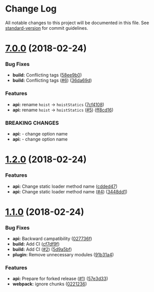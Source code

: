 # Change Log

All notable changes to this project will be documented in this file. See [standard-version](https://github.com/conventional-changelog/standard-version) for commit guidelines.

<a name="7.0.0"></a>
# [7.0.0](https://github.com/adam-26/react-chunk/compare/v1.2.0...v7.0.0) (2018-02-24)


### Bug Fixes

* **build:** Conflicting tags ([58ee9b0](https://github.com/adam-26/react-chunk/commit/58ee9b0))
* **build:** Conflicting tags  ([#6](https://github.com/adam-26/react-chunk/issues/6)) ([36da69d](https://github.com/adam-26/react-chunk/commit/36da69d))


### Features

* **api:** rename `hoist` -> `hoistStatics` ([7cf4108](https://github.com/adam-26/react-chunk/commit/7cf4108))
* **api:** rename `hoist` -> `hoistStatics` ([#5](https://github.com/adam-26/react-chunk/issues/5)) ([ff8cd16](https://github.com/adam-26/react-chunk/commit/ff8cd16))


### BREAKING CHANGES

* **api:** - change option name
* **api:** - change option name



<a name="1.2.0"></a>
# [1.2.0](https://github.com/adam-26/react-chunk/compare/v1.1.0...v1.2.0) (2018-02-24)


### Features

* **api:** Change static loader method name ([cdded47](https://github.com/adam-26/react-chunk/commit/cdded47))
* **api:** Change static loader method name  ([#4](https://github.com/adam-26/react-chunk/issues/4)) ([3448dd1](https://github.com/adam-26/react-chunk/commit/3448dd1))



<a name="1.1.0"></a>
# [1.1.0](https://github.com/adam-26/react-chunk/compare/v5.3.1...v1.1.0) (2018-02-24)


### Bug Fixes

* **api:** Backward campatibility ([027736f](https://github.com/adam-26/react-chunk/commit/027736f))
* **build:** Add CI ([cf7df9f](https://github.com/adam-26/react-chunk/commit/cf7df9f))
* **build:** Add CI ([#2](https://github.com/adam-26/react-chunk/issues/2)) ([5d9a5bf](https://github.com/adam-26/react-chunk/commit/5d9a5bf))
* **plugin:** Remove unnecessary modules ([91b31a4](https://github.com/adam-26/react-chunk/commit/91b31a4))


### Features

* **api:** Prepare for forked release ([#1](https://github.com/adam-26/react-chunk/issues/1)) ([57e3d33](https://github.com/adam-26/react-chunk/commit/57e3d33))
* **webpack:** ignore chunks ([0221236](https://github.com/adam-26/react-chunk/commit/0221236))

